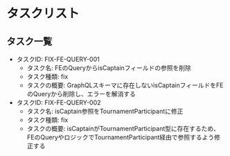 # タスクリスト

## タスク一覧

- タスクID: FIX-FE-QUERY-001
  - タスク名: FEのQueryからisCaptainフィールドの参照を削除
  - タスク種類: fix
  - タスクの概要: GraphQLスキーマに存在しないisCaptainフィールドをFEのQueryから削除し、エラーを解消する
- タスクID: FIX-FE-QUERY-002
  - タスク名: isCaptain参照をTournamentParticipantに修正
  - タスク種類: fix
  - タスクの概要: isCaptainがTournamentParticipant型に存在するため、FEのQueryやロジックでTournamentParticipant経由で参照するよう修正する
